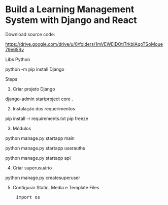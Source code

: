 # Build a Learning Management System with Django and React

Download source code: 

https://drive.google.com/drive/u/0/folders/1mVEWElDOtiTrkbIAqoTSoMoue79e65Rv

Libs Python

python -m pip install Django

Steps

1) Criar projeto Django

django-admin startproject core .

2) Instalação dos requerimentos

pip install -r requirements.txt
pip freeze

3) Módulos

<p>python manage.py startapp main</p>
<p>python manage.py startapp userauths</p>
<p>python manage.py startapp api</p>

4) Criar superusuário

python manage.py createsuperuser

5) Configurar Static, Media e Template Files

<pre>
    import os
</pre>

